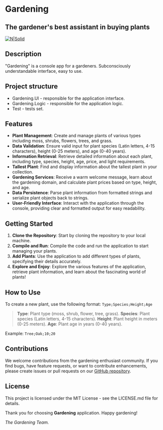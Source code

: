 # Gardening
## The gardener's best assistant in buying plants

[![N|Solid](https://cdn1.iconfinder.com/data/icons/icons-for-a-site-1/64/advantage_eco_friendly-256.png)](https://nodesource.com/products/nsolid)

## Description
"Gardening" is a console app for a gardeners. Subconsciously understandable interface, easy to use.

## Project structure

- Gardening.UI - responsible for the application interface.
- Gardening.Logic - responsible for the application logic.
- Test - tests set.

## Features

- **Plant Management**: Create and manage plants of various types including moss, shrubs, flowers, trees, and grass.
- **Data Validation**: Ensure valid input for plant species (Latin letters, 4-15 characters), height (0-25 meters), and age (0-40 years).
- **Information Retrieval**: Retrieve detailed information about each plant, including type, species, height, age, price, and light requirements.
- **Tallest Plant**: Find and display information about the tallest plant in your collection.
- **Gardening Services**: Receive a warm welcome message, learn about the gardening domain, and calculate plant prices based on type, height, and age.
- **Data Persistence**: Parse plant information from formatted strings and serialize plant objects back to strings.
- **User-Friendly Interface**: Interact with the application through the console, providing clear and formatted output for easy readability.

## Getting Started
1. **Clone the Repository**: Start by cloning the repository to your local machine.
2. **Compile and Run**: Compile the code and run the application to start managing your plants.
3. **Add Plants**: Use the application to add different types of plants, specifying their details accurately.
4. **Explore and Enjoy**: Explore the various features of the application, retrieve plant information, and learn about the fascinating world of plants!

## How to Use
To create a new plant, use the following format: ``Type;Species;Height;Age``

> **Type**: Plant type (moss, shrub, flower, tree, grass).
**Species**: Plant species (Latin letters, 4-15 characters).
**Height**: Plant height in meters (0-25 meters).
**Age**: Plant age in years (0-40 years).

Example: ``Tree;Oak;10;20``

## Contributions
We welcome contributions from the gardening enthusiast community. If you find bugs, have feature requests, or want to contribute enhancements, please create issues or pull requests on our [GitHub repository](https://github.com/kuma4ka/Practice1.git).

## License
This project is licensed under the MIT License - see the LICENSE.md file for details.

Thank you for choosing **Gardening** application. Happy gardening!

*The Gardening Team.*
